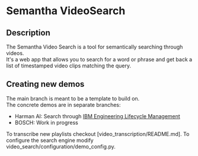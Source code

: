 # Semantha VideoSearch
## Description
The Semantha Video Search is a tool for semantically searching through videos. <br>
It's a web app that allows you to search for a word or phrase and get back a list of timestamped video clips matching the query. <br>

## Creating new demos
The main branch is meant to be a template to build on. <br>
The concrete demos are in separate branches:

  * Harman AI: Search through [IBM Engineering Lifecycle Management](https://www.youtube.com/playlist?list=PL5VAskozuQ3DzALoCAFRXbfTy7VmSLm5D)
  * BOSCH: Work in progress

To transcribe new playlists checkout [video_transcription/README.md].
To configure the search engine modify video_search/configuration/demo_config.py.
